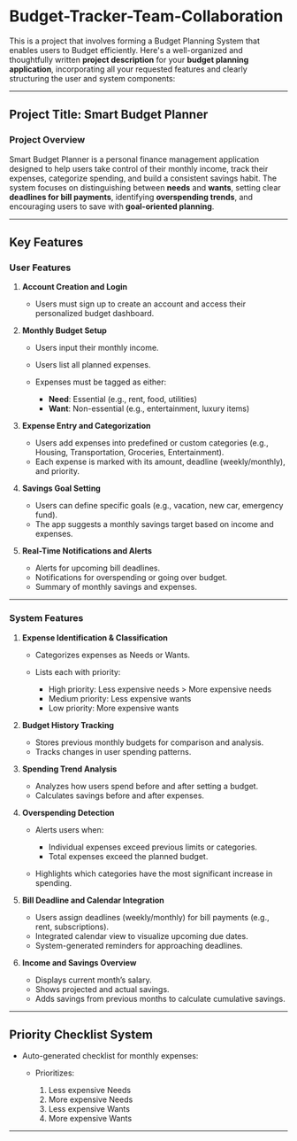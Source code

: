 # Budget-Tracker-Team-Collaboration
This is a project that involves forming a Budget Planning System that enables users to Budget efficiently.
Here's a well-organized and thoughtfully written **project description** for your **budget planning application**, incorporating all your requested features and clearly structuring the user and system components:

---

## **Project Title: Smart Budget Planner**

### **Project Overview**

Smart Budget Planner is a personal finance management application designed to help users take control of their monthly income, track their expenses, categorize spending, and build a consistent savings habit. The system focuses on distinguishing between **needs** and **wants**, setting clear **deadlines for bill payments**, identifying **overspending trends**, and encouraging users to save with **goal-oriented planning**.

---

## **Key Features**

### **User Features**

1. **Account Creation and Login**

   * Users must sign up to create an account and access their personalized budget dashboard.

2. **Monthly Budget Setup**

   * Users input their monthly income.
   * Users list all planned expenses.
   * Expenses must be tagged as either:

     * **Need**: Essential (e.g., rent, food, utilities)
     * **Want**: Non-essential (e.g., entertainment, luxury items)

3. **Expense Entry and Categorization**

   * Users add expenses into predefined or custom categories (e.g., Housing, Transportation, Groceries, Entertainment).
   * Each expense is marked with its amount, deadline (weekly/monthly), and priority.

4. **Savings Goal Setting**

   * Users can define specific goals (e.g., vacation, new car, emergency fund).
   * The app suggests a monthly savings target based on income and expenses.

5. **Real-Time Notifications and Alerts**

   * Alerts for upcoming bill deadlines.
   * Notifications for overspending or going over budget.
   * Summary of monthly savings and expenses.

---

### **System Features**

1. **Expense Identification & Classification**

   * Categorizes expenses as Needs or Wants.
   * Lists each with priority:

     * High priority: Less expensive needs > More expensive needs
     * Medium priority: Less expensive wants
     * Low priority: More expensive wants

2. **Budget History Tracking**

   * Stores previous monthly budgets for comparison and analysis.
   * Tracks changes in user spending patterns.

3. **Spending Trend Analysis**

   * Analyzes how users spend before and after setting a budget.
   * Calculates savings before and after expenses.

4. **Overspending Detection**

   * Alerts users when:

     * Individual expenses exceed previous limits or categories.
     * Total expenses exceed the planned budget.
   * Highlights which categories have the most significant increase in spending.

5. **Bill Deadline and Calendar Integration**

   * Users assign deadlines (weekly/monthly) for bill payments (e.g., rent, subscriptions).
   * Integrated calendar view to visualize upcoming due dates.
   * System-generated reminders for approaching deadlines.

6. **Income and Savings Overview**

   * Displays current month’s salary.
   * Shows projected and actual savings.
   * Adds savings from previous months to calculate cumulative savings.

---

## **Priority Checklist System**

* Auto-generated checklist for monthly expenses:

  * Prioritizes:

    1. Less expensive Needs
    2. More expensive Needs
    3. Less expensive Wants
    4. More expensive Wants

---

